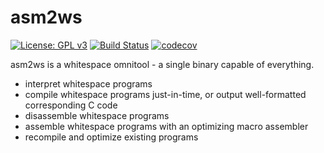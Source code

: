 # asm2ws

[![License: GPL v3](https://img.shields.io/badge/License-GPLv3-blue.svg)](https://www.gnu.org/licenses/gpl-3.0)
[![Build Status](https://travis-ci.com/kspalaiologos/asm2ws.svg?branch=main)](https://travis-ci.com/kspalaiologos/asm2ws)
[![codecov](https://codecov.io/gh/kspalaiologos/asm2ws/branch/main/graph/badge.svg?token=1NRD0SWGKB)](https://codecov.io/gh/kspalaiologos/asm2ws)

asm2ws is a whitespace omnitool - a single binary capable of everything.

 * interpret whitespace programs
 * compile whitespace programs just-in-time, or output well-formatted corresponding C code
 * disassemble whitespace programs
 * assemble whitespace programs with an optimizing macro assembler
 * recompile and optimize existing programs
